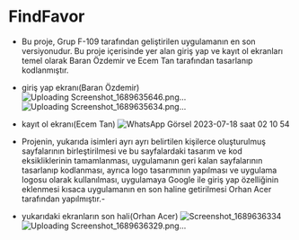# FindFavor

- Bu proje, Grup F-109 tarafından geliştirilen uygulamanın en son versiyonudur. Bu proje içerisinde yer alan giriş yap ve kayıt ol ekranları temel olarak Baran Özdemir ve Ecem Tan tarafından tasarlanıp kodlanmıştır.
- giriş yap ekranı(Baran Özdemir)
![Uploading Screenshot_1689635646.png…]()
![Uploading Screenshot_1689635634.png…]()
- kayıt ol ekranı(Ecem Tan)
![WhatsApp Görsel 2023-07-18 saat 02 10 54](https://github.com/GrupF-109/Find-Favor/assets/136235551/4521a8d5-b871-44e1-ba33-7774d83149d2)

- Projenin, yukarıda isimleri ayrı ayrı belirtilen kişilerce oluşturulmuş sayfalarının birleştirilmesi ve bu sayfalardaki tasarım ve kod eksikliklerinin tamamlanması, uygulamanın geri kalan sayfalarının tasarlanıp kodlanması, ayrıca logo tasarımının yapılması ve uygulama logosu olarak kullanılması, uygulamaya Google ile giriş yap özelliğinin eklenmesi kısaca uygulamanın en son haline getirilmesi  Orhan Acer tarafından yapılmıştır.-

- yukarıdaki ekranların son hali(Orhan Acer)
![Screenshot_1689636334](https://github.com/GrupF-109/Find-Favor/assets/136235551/016db23a-2dad-4373-9ec6-6de743278e60)
![Uploading Screenshot_1689636329.png…]()

